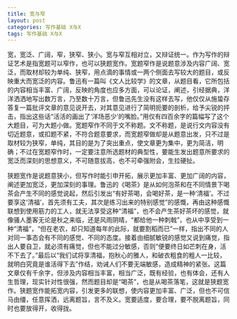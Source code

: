 ```yaml
---
title: 宽与窄
layout: post
categories: 写作基础 X与X
tags: 写作基础 X与X
---
```


宽，宽泛、广阔，窄，狭窄、狭小。宽与窄互相对立，又辩证统一。作为写作的辩证艺术是指宽题可以窄作，也可以狭题宽作。宽题窄作是说题意涉及内容广阔、宽泛，而取材却较为单纯、狭窄，用点滴的事情或一两个侧面去写较大的题目，或反映重大而宽泛的内容。鲁迅有一篇叫《文人比较学》的文章，从题目看，它所包括的内容相当丰富、广阔，反映的角度也应多方面，可以论证，阐述，引经据典，洋洋洒洒地写出数万言，乃至数十万言，但鲁迅先生没有这样去写，他仅仅从施蛰存答复一篇批评文章的意见说开去，对其意见进行了简明扼要的剖析，给予尖锐的抨击，指出这些话“活活的画出了‘洋场恶少’的嘴脸。”用仅有四百余字的篇幅写了这个大题目，可为大题小做。宽题窄作不同于文不称题。文不称题，是说行文内容没有切近题意，或扣题不紧，不符合题意要求，而宽题窄做却是从题意出发，只不过是取材较为狭窄，单纯，其目的是为了突出重点，使文章更为集中，更为简洁，明确；不过在宽题窄作时，一定要注意所选题材的典型性，要能生发出题意所要求的宽泛而深刻的思想意义，不可随意拔高，也不可牵强附会，生拉硬扯。

狭题宽作是说题意狭小，但写作时能引申开拓，展示更加丰富、更加广阔的内容，阐述更加宽泛，更加深刻的事理。鲁迅的《喝茶》是从如何泡茶和在不同情景下喝茶会产生不同的感觉说起，然后引发出“有好茶喝，会喝好茶，是一种‘清福’。不过要享这‘清福’，首先须有工夫，其次是练习出来的特别感觉”的感慨，再由这种感慨联想到使用筋力的工人，就无法享受这种“清福”，也不会产生茶好茶坏的感觉，就像骚人墨客无论是秋之来临，还是风雨阴晴，“都给他一种刺戟”，也从中享受到一种“清福”，“但在老农，却只知道每年的此际，就要割稻而已”一样，指出不同的人对同一事态会有不同的感觉、不同的态度。接着由细腻敏锐的感觉又说到痛觉，指出人要自卫，就必须有痛觉，但也不能过分敏感，否则“便要终日如芒刺在身，活不下去了。”最后以“我们试将享清福，抱秋心的雅人，和破衣粗食的粗人一比较，就明白究竟是谁活得下去”作结，劝诫人们不要无端敏感，造成精神的紧张。这篇文章仅有千余字，但涉及内容相当丰富，相当广泛，既有经验，也有体会，还有人生哲理，现实针对性很强，然而题目却是“喝茶”，也是从喝茶落笔，这就是狭题宽作。狭题宽作能拓宽内容，引发更多的联想，使内容更加丰富、广泛，但也不可信马由缰，任意挥洒，远离题旨，言不及义。宽要适度，要合理，要不脱离题旨，同时也要放得开，收得拢。 